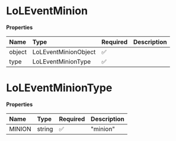 # LoLEventMinion

**Properties**

| Name   | Type                 | Required | Description |
| :----- | :------------------- | :------- | :---------- |
| object | LoLEventMinionObject | ✅       |             |
| type   | LoLEventMinionType   | ✅       |             |

# LoLEventMinionType

**Properties**

| Name   | Type   | Required | Description |
| :----- | :----- | :------- | :---------- |
| MINION | string | ✅       | "minion"    |

<!-- This file was generated by liblab | https://liblab.com/ -->
